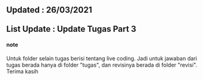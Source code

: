 <h2>Updated : 26/03/2021<br><br>List Update : Update Tugas Part 3</h2>
<h4>note</h4>
Untuk folder selain tugas berisi tentang live coding. 
Jadi untuk jawaban dari tugas berada hanya di folder "tugas",
dan revisinya berada di folder "revisi".
Terima kasih
